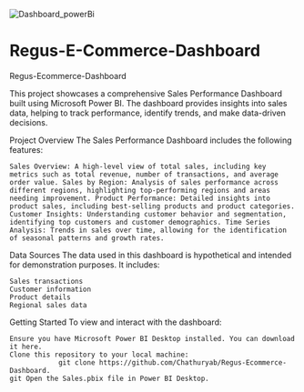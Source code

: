![Dashboard_powerBi](https://github.com/user-attachments/assets/8acb8a91-e7c3-44fb-9a2c-0dd254598196)

# Regus-E-Commerce-Dashboard
Regus-Ecommerce-Dashboard

This project showcases a comprehensive Sales Performance Dashboard built using Microsoft Power BI. The dashboard provides insights into sales data, helping to track performance, identify         trends, and make data-driven decisions.
    
Project Overview The Sales Performance Dashboard includes the following features:
    
    Sales Overview: A high-level view of total sales, including key metrics such as total revenue, number of transactions, and average order value. Sales by Region: Analysis of sales performance across different regions, highlighting top-performing regions and areas needing improvement. Product Performance: Detailed insights into product sales, including best-selling products and product categories. Customer Insights: Understanding customer behavior and segmentation, identifying top customers and customer demographics. Time Series Analysis: Trends in sales over time, allowing for the identification of seasonal patterns and growth rates.
    
Data Sources The data used in this dashboard is hypothetical and intended for demonstration purposes. It includes:
    
    Sales transactions 
    Customer information 
    Product details 
    Regional sales data
    
Getting Started To view and interact with the dashboard:
    
    Ensure you have Microsoft Power BI Desktop installed. You can download it here. 
    Clone this repository to your local machine: 
                git clone https://github.com/Chathuryab/Regus-Ecommerce- Dashboard.
    git Open the Sales.pbix file in Power BI Desktop.
